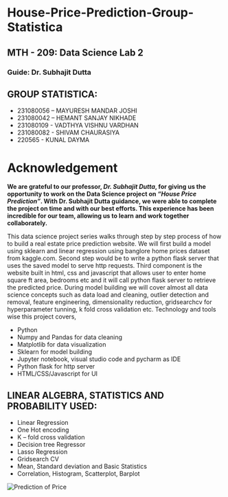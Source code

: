 # House-Price-Prediction-Group-Statistica
## MTH - 209: Data Science Lab 2

### Guide: Dr. Subhajit Dutta 
 
 ## GROUP STATISTICA: 
- 231080056 – MAYURESH MANDAR JOSHI
- 231080042 – HEMANT SANJAY NIKHADE
- 231080109 - VADTHYA VISHNU VARDHAN
- 231080082 - SHIVAM CHAURASIYA
- 220565    - KUNAL DAYMA
                
# Acknowledgement
**We are grateful to our professor, ***Dr. Subhajit Dutta***, for giving us the opportunity to work on the Data Science project on ***“House Price Prediction”***. With Dr. Subhajit Dutta guidance, we were able to complete the project on time and with our best efforts. This experience has been incredible for our team, allowing us to learn and work together collaborately.**

This data science project series walks through step by step process of how to build a real estate price prediction website. We will first build a model using sklearn and linear regression using banglore home prices dataset from kaggle.com. Second step would be to write a python flask server that uses the saved model to serve http requests. Third component is the website built in html, css and javascript that allows user to enter home square ft area, bedrooms etc and it will call python flask server to retrieve the predicted price. During model building we will cover almost all data science concepts such as data load and cleaning, outlier detection and removal, feature engineering, dimensionality reduction, gridsearchcv for hyperparameter tunning, k fold cross validation etc. Technology and tools wise this project covers,

- Python
- Numpy and Pandas for data cleaning
- Matplotlib for data visualization
- Sklearn for model building
- Jupyter notebook, visual studio code and pycharm as IDE
- Python flask for http server
- HTML/CSS/Javascript for UI

## LINEAR ALGEBRA, STATISTICS AND PROBABILITY USED:
- Linear Regression
- One Hot encoding 
-	K – fold cross validation
-	Decision tree Regressor
-	Lasso Regression
-	Gridsearch CV
-	Mean, Standard deviation and Basic Statistics
-	Correlation, Histogram, Scatterplot, Barplot

![Prediction of Price](![image](https://github.com/Mayureshjoshi-mj/House-Price-Prediction-Group-Statistica/assets/68161337/2b29c974-ea5a-4549-b479-2a8c951aa32a)
)

